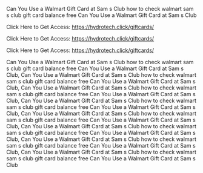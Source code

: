 Can You Use a Walmart Gift Card at Sam s Club how to check walmart sam s club gift card balance free Can You Use a Walmart Gift Card at Sam s Club

Click Here to Get Access: https://hydrotech.click/giftcards/

Click Here to Get Access: https://hydrotech.click/giftcards/

Click Here to Get Access: https://hydrotech.click/giftcards/

Can You Use a Walmart Gift Card at Sam s Club how to check walmart sam s club gift card balance free Can You Use a Walmart Gift Card at Sam s Club, Can You Use a Walmart Gift Card at Sam s Club how to check walmart sam s club gift card balance free Can You Use a Walmart Gift Card at Sam s Club, Can You Use a Walmart Gift Card at Sam s Club how to check walmart sam s club gift card balance free Can You Use a Walmart Gift Card at Sam s Club, Can You Use a Walmart Gift Card at Sam s Club how to check walmart sam s club gift card balance free Can You Use a Walmart Gift Card at Sam s Club, Can You Use a Walmart Gift Card at Sam s Club how to check walmart sam s club gift card balance free Can You Use a Walmart Gift Card at Sam s Club, Can You Use a Walmart Gift Card at Sam s Club how to check walmart sam s club gift card balance free Can You Use a Walmart Gift Card at Sam s Club, Can You Use a Walmart Gift Card at Sam s Club how to check walmart sam s club gift card balance free Can You Use a Walmart Gift Card at Sam s Club, Can You Use a Walmart Gift Card at Sam s Club how to check walmart sam s club gift card balance free Can You Use a Walmart Gift Card at Sam s Club
